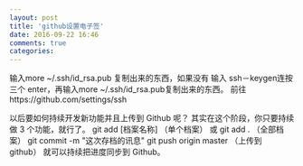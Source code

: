```yaml
---
layout: post
title: 'github设置电子签'
date: 2016-09-22 16:46
comments: true
categories: 
---
```

输入more ~/.ssh/id_rsa.pub  复制出来的东西，如果没有
输入 ssh－keygen连按三个 enter，再输入more ~/.ssh/id_rsa.pub复制出来的东西。
前往https://github.com/settings/ssh 


以后要如何持续开发新功能并且上传到 Github 呢？
其实在这个阶段，你只要持续做 3 个功能，就行了。
git add [档案名称] （单个档案） 或 git add . （全部档案）
git commit -m "这次存档的讯息"
git push origin master （上传到 github）
就可以持续把进度同步到 Github。
